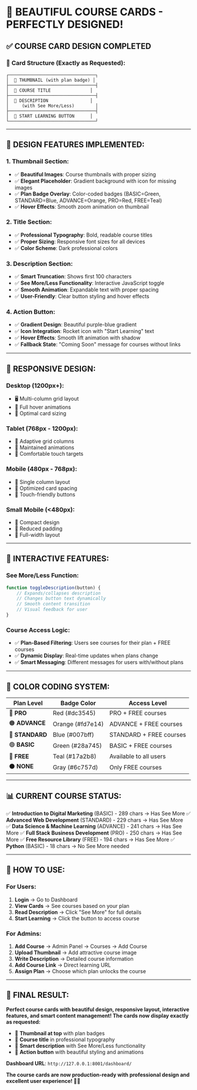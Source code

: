 # 🎨 BEAUTIFUL COURSE CARDS - PERFECTLY DESIGNED!

## ✅ COURSE CARD DESIGN COMPLETED

### 🎯 **Card Structure (Exactly as Requested)**:

```
┌─────────────────────────────────┐
│  📸 THUMBNAIL (with plan badge) │
├─────────────────────────────────┤
│  📝 COURSE TITLE               │
├─────────────────────────────────┤
│  📄 DESCRIPTION                │
│     (with See More/Less)        │
├─────────────────────────────────┤
│  🚀 START LEARNING BUTTON      │
└─────────────────────────────────┘
```

---

## 🎨 **DESIGN FEATURES IMPLEMENTED**:

### **1. Thumbnail Section**:
- ✅ **Beautiful Images**: Course thumbnails with proper sizing
- ✅ **Elegant Placeholder**: Gradient background with icon for missing images
- ✅ **Plan Badge Overlay**: Color-coded badges (BASIC=Green, STANDARD=Blue, ADVANCE=Orange, PRO=Red, FREE=Teal)
- ✅ **Hover Effects**: Smooth zoom animation on thumbnail

### **2. Title Section**:
- ✅ **Professional Typography**: Bold, readable course titles
- ✅ **Proper Sizing**: Responsive font sizes for all devices
- ✅ **Color Scheme**: Dark professional colors

### **3. Description Section**:
- ✅ **Smart Truncation**: Shows first 100 characters
- ✅ **See More/Less Functionality**: Interactive JavaScript toggle
- ✅ **Smooth Animation**: Expandable text with proper spacing
- ✅ **User-Friendly**: Clear button styling and hover effects

### **4. Action Button**:
- ✅ **Gradient Design**: Beautiful purple-blue gradient
- ✅ **Icon Integration**: Rocket icon with "Start Learning" text
- ✅ **Hover Effects**: Smooth lift animation with shadow
- ✅ **Fallback State**: "Coming Soon" message for courses without links

---

## 📱 **RESPONSIVE DESIGN**:

### **Desktop (1200px+)**:
- 🖥️ Multi-column grid layout
- 🎨 Full hover animations
- 📏 Optimal card sizing

### **Tablet (768px - 1200px)**:
- 📱 Adaptive grid columns  
- 🎨 Maintained animations
- 📏 Comfortable touch targets

### **Mobile (480px - 768px)**:
- 📱 Single column layout
- 🎨 Optimized card spacing
- 📏 Touch-friendly buttons

### **Small Mobile (<480px)**:
- 📱 Compact design
- 🎨 Reduced padding
- 📏 Full-width layout

---

## 🎯 **INTERACTIVE FEATURES**:

### **See More/Less Function**:
```javascript
function toggleDescription(button) {
    // Expands/collapses description
    // Changes button text dynamically  
    // Smooth content transition
    // Visual feedback for user
}
```

### **Course Access Logic**:
- ✅ **Plan-Based Filtering**: Users see courses for their plan + FREE courses
- ✅ **Dynamic Display**: Real-time updates when plans change
- ✅ **Smart Messaging**: Different messages for users with/without plans

---

## 🌈 **COLOR CODING SYSTEM**:

| Plan Level | Badge Color | Access Level |
|-----------|-------------|--------------|
| 🔴 **PRO** | Red (#dc3545) | PRO + FREE courses |
| 🟠 **ADVANCE** | Orange (#fd7e14) | ADVANCE + FREE courses |
| 🔵 **STANDARD** | Blue (#007bff) | STANDARD + FREE courses |
| 🟢 **BASIC** | Green (#28a745) | BASIC + FREE courses |
| 🔵 **FREE** | Teal (#17a2b8) | Available to all users |
| ⚫ **NONE** | Gray (#6c757d) | Only FREE courses |

---

## 📊 **CURRENT COURSE STATUS**:

✅ **Introduction to Digital Marketing** (BASIC) - 289 chars → Has See More
✅ **Advanced Web Development** (STANDARD) - 229 chars → Has See More  
✅ **Data Science & Machine Learning** (ADVANCE) - 241 chars → Has See More
✅ **Full Stack Business Development** (PRO) - 250 chars → Has See More
✅ **Free Resource Library** (FREE) - 194 chars → Has See More
✅ **Python** (BASIC) - 18 chars → No See More needed

---

## 🚀 **HOW TO USE**:

### **For Users**:
1. **Login** → Go to Dashboard
2. **View Cards** → See courses based on your plan  
3. **Read Description** → Click "See More" for full details
4. **Start Learning** → Click the button to access course

### **For Admins**:
1. **Add Course** → Admin Panel → Courses → Add Course
2. **Upload Thumbnail** → Add attractive course image
3. **Write Description** → Detailed course information
4. **Add Course Link** → Direct learning URL
5. **Assign Plan** → Choose which plan unlocks the course

---

## 🎉 **FINAL RESULT**:

**Perfect course cards with beautiful design, responsive layout, interactive features, and smart content management! The cards now display exactly as requested:**

- 📸 **Thumbnail at top** with plan badges
- 📝 **Course title** in professional typography  
- 📄 **Smart description** with See More/Less functionality
- 🚀 **Action button** with beautiful styling and animations

**Dashboard URL**: `http://127.0.0.1:8001/dashboard/`

**The course cards are now production-ready with professional design and excellent user experience! 🎨✨**